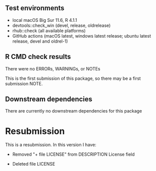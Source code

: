 ## Test environments
* local macOS Big Sur 11.6, R 4.1.1
* devtools::check_win (devel, release, oldrelease)
* rhub::check (all available platforms)
* GitHub actions (macOS latest, windows latest release; ubuntu latest release, devel and oldrel-1)

## R CMD check results
There were no ERRORs, WARNINGs, or NOTEs

This is the first submission of this package, so there may be a first submission NOTE.

## Downstream dependencies
There are currently no downstream dependencies for this package

# Resubmission
This is a resubmission. In this version I have:

* Removed "+ file LICENSE" from DESCRIPTION License field

* Deleted file LICENSE
